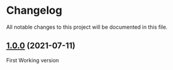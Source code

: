 # Changelog

All notable changes to this project will be documented in this file.

## [1.0.0](https://github.com/lautarojgarcia177/PediYa/releases/tag/1.0.0) (2021-07-11)
First Working version